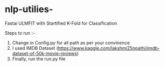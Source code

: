 # nlp-utilies-
Fastai ULMFIT with Startified K-Fold for Classification

Steps to run :-
1. Change in Config.py for all path as per your convinence
2. I used IMDB Dataset (https://www.kaggle.com/lakshmi25npathi/imdb-dataset-of-50k-movie-reviews)
3. Finally, run the run.py file
